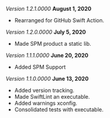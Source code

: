 *Version 1.2.1.0000* **August 1, 2020**

- Rearranged for GitHub Swift Action.

*Version 1.2.0.0000* **July 5, 2020**

- Made SPM product  a static lib.

*Version 1.1.1.0000* **June 20, 2020**

- Added SPM Support

*Version 1.1.0.0000* **June 13, 2020**

- Added version tracking.
- Made SwiftLint an executable.
- Added warnings xconfig.
- Consolidated tests with executable.
